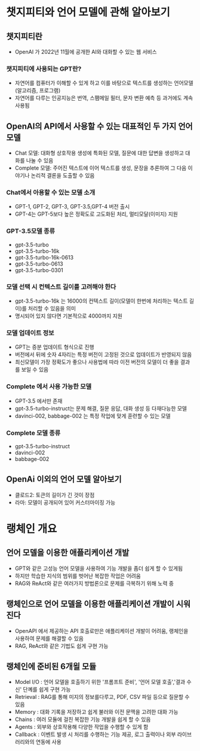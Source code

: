 # 챗지피티와 언어 모델에 관해 알아보기

## 챗지피티란 
- OpenAI 가 2022년 11월에 공개한 AI와 대화할 수 있는 웹 서비스

### 챗지피티에 사용되는 GPT란?
- 자연어를 컴퓨터가 이해할 수 있게 하고 이를 바탕으로 텍스트를 생성하는 언어모델(알고리즘, 프로그램)
- 자연어를 다루는 인공지능은 번역, 스팸메일 필터, 문자 변환 예측 등 과거에도 계속 사용됨 

## OpenAI의 API에서 사용할 수 있는 대표적인 두 가지 언어 모델
- Chat 모델: 대화형 상호작용 생성에 특화된 모델, 질문에 대한 답변을 생성하고 대화를 나눌 수 있음
- Complete 모델: 주어진 텍스트에 이어 텍스트를 생성, 문장을 추론하여 그 다음 이야기나 논리적 결론을 도출할 수 있음

### Chat에서 아용할 수 있는 모델 소개
- GPT-1, GPT-2, GPT-3, GPT-3.5,GPT-4 버전 출시
- GPT-4는 GPT-5보다 높은 정확도로 고도화된 처리, 멀티모달(이미지) 지원

### GPT-3.5모델 종류 
- gpt-3.5-turbo
- gpt-3.5-turbo-16k
- gpt-3.5-turbo-16k-0613
- gpt-3.5-turbo-0613
- gpt-3.5-turbo-0301

### 모델 선택 시 컨텍스트 길이를 고려해야 한다
- gpt-3.5-turbo-16k 는 16000의 컨텍스트 길이(모델이 한번에 처리하는 텍스트 길이)를 처리할 수 있음을 의미
- 명시되어 있지 않다면 기본적으로 4000까지 지원

### 모델 업데이트 정보
- GPT는 증분 업데이트 형식으로 진행
- 버전에서 뒤에 숫자 4자리는 특정 버전이 고정된 것으로 업데이트가 반영되지 않음
- 최신모델이 가장 정확도가 좋으나 사용법에 따라 이전 버전의 모델이 더 좋을 결과를 보일 수 있음

### Complete 에서 사용 가능한 모델
- GPT-3.5 에서만 존재 
- gpt-3.5-turbo-instruct는 문제 해결, 질문 응답, 대화 생성 등 다재다능한 모델
- davinci-002, babbage-002 는 특정 작업에 맞게 훈련할 수 있는 모델

### Complete 모델 종류
- gpt-3.5-turbo-instruct
- davinci-002
- babbage-002


## OpenAi 이외의 언어 모델 알아보기
- 클로드2: 토큰의 길이가 긴 것이 장점
- 라마: 모델이 공개되어 있어 커스터마이징 가능


# 랭체인 개요

## 언어 모델을 이용한 애플리케이션 개발
- GPT와 같은 고성능 언어 모델을 사용하여 기능 개발을 좀더 쉽게 할 수 있게됨
- 하지만 학습한 지식의 범위를 벗어난 복잡한 작업은 어려움
- RAG와 ReAct와 같은 여러가지 방법론으로 문제를 극복하기 위해 노력 중

## 랭체인으로 언어 모델을 이용한 애플리케이션 개발이 시워진다
- OpenAPI 에서 제공하는 API 호출로만은 애플리케이션 개발이 어려움, 랭체인을 사용하여 문제를 해결할 수 있음
- RAG, ReAct와 같은 기법도 쉽게 구현 가능

## 랭체인에 준비된 6개읠 모듈
- Model I/O : 언어 모델을 호출하기 위한 '프롬프트 준비', '언어 모델 호출','결과 수신' 단꼐를 쉽게 구현 가능
- Retrieval : RAG를 통해 미지의 정보를다루고, PDF, CSV 파일 등으로 질문할 수 있음 
- Memory : 대화 기록을 저장하고 쉽게 불러와 이전 문맥을 고려한 대화 가능 
- Chains : 여러 모듈에 걸친 복잡한 기능 개발을 쉽게 할 수 있음
- Agents : 외부와 상호작용해 다양한 작업을 수행할 수 있게 함
- Callback : 이벤트 발생 시 처리를 수행하는 기능 제공, 로그 출력이나 외부 라이브러리와의 연동에 사용
